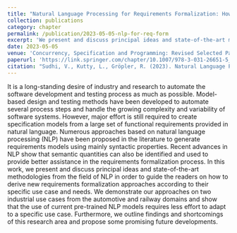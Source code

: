 ```yaml
---
title: "Natural Language Processing for Requirements Formalization: How to Derive New Approaches?"
collection: publications
category: chapter
permalink: /publication/2023-05-05-nlp-for-req-form
excerpt: 'We present and discuss principal ideas and state-of-the-art methodologies from the field of NLP in order to guide the readers on how to derive new requirements formalization approaches according to their specific use case and needs. We demonstrate our approaches on two industrial use cases from the automotive and railway domains and show that the use of current pre-trained NLP models requires less effort to adapt to a specific use case.'
date: 2023-05-05
venue: 'Concurrency, Specification and Programming: Revised Selected Papers from the 29th International Workshop on Concurrency, Specification and Programming (CS&P'21), Berlin, Germany'
paperurl: 'https://link.springer.com/chapter/10.1007/978-3-031-26651-5_1'
citation: "Sudhi, V., Kutty, L., Gröpler, R. (2023). Natural Language Processing for Requirements Formalization: How to Derive New Approaches?. In: Schlingloff, BH., Vogel, T., Skowron, A. (eds) Concurrency, Specification and Programming. Studies in Computational Intelligence, vol 1091. Springer, Cham. https://doi.org/10.1007/978-3-031-26651-5_1"
---
```


It is a long-standing desire of industry and research to automate the software development and testing process as much as possible. Model-based design and testing methods have been developed to automate several process steps and handle the growing complexity and variability of software systems. However, major effort is still required to create specification models from a large set of functional requirements provided in natural language. Numerous approaches based on natural language processing (NLP) have been proposed in the literature to generate requirements models using mainly syntactic properties. Recent advances in NLP show that semantic quantities can also be identified and used to provide better assistance in the requirements formalization process. In this work, we present and discuss principal ideas and state-of-the-art methodologies from the field of NLP in order to guide the readers on how to derive new requirements formalization approaches according to their specific use case and needs. We demonstrate our approaches on two industrial use cases from the automotive and railway domains and show that the use of current pre-trained NLP models requires less effort to adapt to a specific use case. Furthermore, we outline findings and shortcomings of this research area and propose some promising future developments.